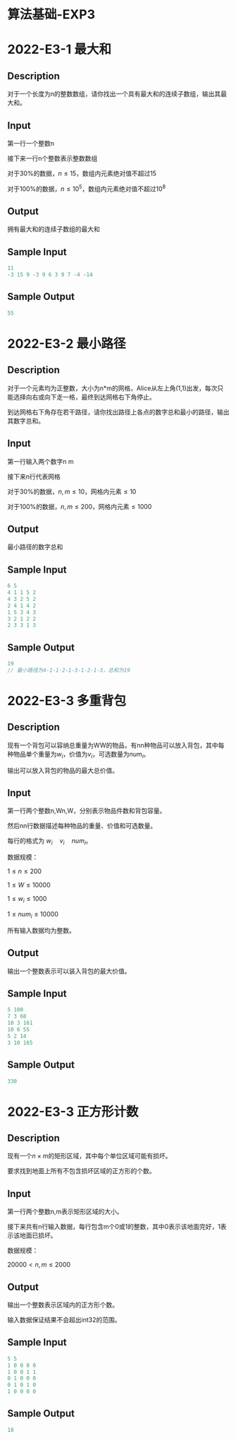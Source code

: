 # 算法基础-EXP3
# 2022-E3-1 最大和
## Description

对于一个长度为n的整数数组，请你找出一个具有最大和的连续子数组，输出其最大和。

## Input
第一行一个整数n

接下来一行n个整数表示整数数组

对于30%的数据，$n \leq 15$，数组内元素绝对值不超过15

对于100%的数据，$n \leq 10^5$，数组内元素绝对值不超过$10^8$

## Output

拥有最大和的连续子数组的最大和

## Sample Input
```C++
11
-3 15 9 -3 9 6 3 9 7 -4 -14
```

## Sample Output
```C++
55
```

# 2022-E3-2 最小路径
## Description

对于一个元素均为正整数，大小为n*m的网格，Alice从左上角(1,1)出发，每次只能选择向右或向下走一格，最终到达网格右下角停止。

到达网格右下角存在若干路径，请你找出路径上各点的数字总和最小的路径，输出其数字总和。

## Input
第一行输入两个数字n m

接下来n行代表网格

对于30%的数据，$n,m \leq 10$，网格内元素$\leq 10$

对于100%的数据，$n,m \leq 200$，网格内元素$\leq 1000$

## Output

最小路径的数字总和

## Sample Input
```C++
6 5
4 1 1 5 2
4 3 2 5 2
2 4 1 4 2
1 5 3 4 3
3 2 1 2 2
2 3 3 1 3
```

## Sample Output
```C++
19
// 最小路径为4-1-1-2-1-3-1-2-1-3，总和为19
```
# 2022-E3-3 多重背包
## Description

现有一个背包可以容纳总重量为WW的物品，有nn种物品可以放入背包，其中每种物品单个重量为$w_i$​，价值为$v_i$，可选数量为$num_i$。

输出可以放入背包的物品的最大总价值。

## Input
第一行两个整数n,Wn,W，分别表示物品件数和背包容量。

然后nn行数据描述每种物品的重量、价值和可选数量。

每行的格式为 $w_i\quad  v_i\quad  num_i$。

数据规模：

$1\leq n\leq 200$

$1\leq W\leq 10000$

$1\leq w_i\leq 1000$ 

$1≤num_i≤10000$

所有输入数据均为整数。

## Output

输出一个整数表示可以装入背包的最大价值。

## Sample Input
```C++
5 100
7 3 68
10 3 161
10 6 55
5 2 14
3 10 165
```

## Sample Output
```C++
330
```

# 2022-E3-3 正方形计数
## Description

现有一个$n\times m$的矩形区域，其中每个单位区域可能有损坏。

要求找到地面上所有不包含损坏区域的正方形的个数。

## Input
第一行两个整数n,m表示矩形区域的大小。

接下来共有n行输入数据，每行包含m个0或1的整数，其中0表示该地面完好，1表示该地面已损坏。

数据规模：

$20000<n,m≤2000$

## Output

输出一个整数表示区域内的正方形个数。

输入数据保证结果不会超出int32的范围。

## Sample Input
```C++
5 5
1 0 0 0 0 
1 0 0 1 1 
0 1 0 0 0 
0 1 0 1 0 
1 0 0 0 0
```

## Sample Output
```C++
18
```
